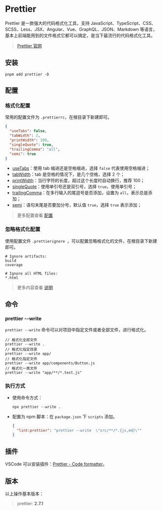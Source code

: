 # Prettier

Prettier 是一款强大的代码格式化工具，支持 JavaScript、TypeScript、CSS、SCSS、Less、JSX、Angular、Vue、GraphQL、JSON、Markdown 等语言，基本上前端能用到的文件格式它都可以搞定，是当下最流行的代码格式化工具。

> [Prettier 官网](https://prettier.io/)

## 安装

```shell
pnpm add prettier -D
```

## 配置

### 格式化配置

常用的配置文件为 `.prettierrc`，在根目录下新建即可。

```json
{
  "useTabs": false,
  "tabWidth": 2,
  "printWidth": 100,
  "singleQuote": true,
  "trailingComma": "all",
  "semi": true
}
```

- [useTabs](https://prettier.io/docs/en/options.html#tabs)：使用 tab 缩进还是空格缩进，选择 `false` 代表使用空格缩进；
- [tabWidth](https://prettier.io/docs/en/options.html#tab-width)：tab 是空格的情况下，是几个空格，选择 2 个；
- [printWidth](https://prettier.io/docs/en/options.html#print-width)：当行字符的长度，超过这个长度时自动换行，推荐 100；
- [singleQuote](https://prettier.io/docs/en/options.html#quotes)：使用单引号还是双引号，选择 `true`，使用单引号；
- [trailingComma](https://prettier.io/docs/en/options.html#trailing-commas)：在多行输入的尾逗号是否添加，设置为 `all`，表示总是添加；
- [semi](https://prettier.io/docs/en/options.html#trailing-commas)：语句末尾是否要加分号，默认值 `true`，选择 `true` 表示添加；

> 更多配置查看 [配置](https://prettier.io/docs/en/options.html)

### 忽略格式化配置

使用配置文件 `.prettierignore `，可以配置忽略格式化的文件，在根目录下新建即可。

```
# Ignore artifacts:
build
coverage

# Ignore all HTML files:
*.html
```

> 更多内容查看 [说明](https://prettier.io/docs/en/ignore.html)

## 命令

### prettier --write

`prettier --write` 命令可以对项目中指定文件或者全部文件，进行格式化。

```shell
// 格式化全部文件
prettier --write .
// 格式化指定目录
prettier --write app/
// 格式化指定文件
prettier --write app/components/Button.js
// 格式化一类文件
prettier --write "app/**/*.test.js"
```

### 执行方式

- 使用命令方式：

  ```shell
  npx prettier --write .
  ```

- 配置为 npm 脚本：在 `package.json` 下 `scripts` 添加。

  ```json
  {
    "lint:prettier": "prettier --write  \"src/**/*.{js,md}\""
  }
  ```

## 插件

VSCode 可以安装插件：[Prettier - Code formatter](https://marketplace.visualstudio.com/items?itemName=esbenp.prettier-vscode)。

## 版本

以上操作基本版本：

> prettier: **2.7.1**
